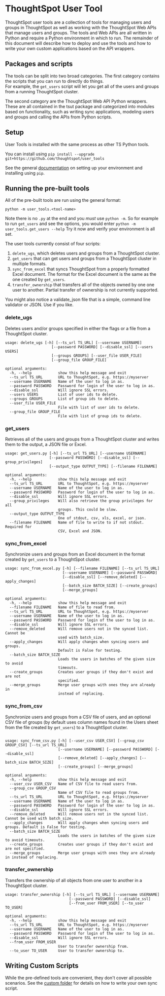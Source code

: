 # ThoughtSpot User Tool

ThoughtSpot user tools are a collection of tools for managing users and groups in ThoughtSpot as well as working with 
the ThoughtSpot Web APIs that manage users and groups.  The tools and Web APIs are all written in Python and 
require a Python environment in which to run.  The remainder of this document will describe how to deploy and use 
the tools and how to write your own custom applications based on the API wrappers.

## Packages and scripts

The tools can be split into two broad categories.  The first category contains the scripts that you can run to directly do things.  
For example, the `get_users` script will let you get all of the users and groups from a running ThoughtSpot cluster.

The second category are the ThoughtSpot Web API Python wrappers.  These are all contained in the tsut package and 
categorized into modules based on functionality, such as writing sync applications, modeling users and groups and 
calling the APIs from Python scripts.

## Setup

User Tools is installed with the same process as other TS Python tools.

You can install using `pip install --upgrade git+https://github.com/thoughtspot/user_tools`

See the general [documentation](https://github.com/thoughtspot/community-tools/tree/master/python_tools) on setting 
up your environment and installing using `pip`.

## Running the pre-built tools

All of the pre-built tools are run using the general format: 

`python -m user_tools.<tool-name>`

Note there is no `.py` at the end and you *must* use `python -m`.  So for example to run `get_users` and see the 
options, you would enter `python -m user_tools.get_users --help`  Try it now and verify your environment is all set.

The user tools currently consist of four scripts:
1. `delete_ugs`, which deletes users and groups from a ThoughtSpot cluster.
2. `get_users` that can get users and groups from a ThoughtSpot cluster in multiple formats.
3. `sync_from_excel` that syncs ThoughtSpot from a properly formatted Excel document.  The format for the 
Excel document is the same as the one created by `get_users`.
4. `transfer_ownership` that transfers all of the objects owned by one one user to another.  Partial transfer of
ownership is not currently supported.

You might also notice a validate_json file that is a simple, command line validator or JSON.  Use if 
you like.

### delete_ugs

Deletes users and/or groups specified in either the flags or a file from a ThoughtSpot cluster.

~~~
usage: delete_ugs [-h] [--ts_url TS_URL] [--username USERNAME]
                     [--password PASSWORD] [--disable_ssl] [--users USERS]
                     [--groups GROUPS] [--user_file USER_FILE]
                     [--group_file GROUP_FILE]

optional arguments:
  -h, --help            show this help message and exit
  --ts_url TS_URL       URL to ThoughtSpot, e.g. https://myserver
  --username USERNAME   Name of the user to log in as.
  --password PASSWORD   Password for login of the user to log in as.
  --disable_ssl         Will ignore SSL errors.
  --users USERS         List of user ids to delete.
  --groups GROUPS       List of group ids to delete.
  --user_file USER_FILE
                        File with list of user ids to delete.
  --group_file GROUP_FILE
                        File with list of group ids to delete.
~~~

### get_users

Retrieves all of the users and groups from a ThoughtSpot cluster and writes them to the output, a JSON file or Excel.

~~~
usage: get_users.py [-h] [--ts_url TS_URL] [--username USERNAME]
                    [--password PASSWORD] [--disable_ssl] [--group_privileges]
                    [--output_type OUTPUT_TYPE] [--filename FILENAME]

optional arguments:
  -h, --help            show this help message and exit
  --ts_url TS_URL       URL to ThoughtSpot, e.g. https://myserver
  --username USERNAME   Name of the user to log in as.
  --password PASSWORD   Password for login of the user to log in as.
  --disable_ssl         Will ignore SSL errors.
  --group_privileges    Will also retrieve the group privileges for all
                        groups. This could be slow.
  --output_type OUTPUT_TYPE
                        One of stdout, csv, xls, excel, or json.
  --filename FILENAME   Name of file to write to if not stdout. Required for
                        CSV, Excel and JSON.
~~~

### sync_from_excel

Synchronize users and groups from an Excel document in the format created by `get_users` to a ThoughtSpot cluster.

~~~
usage: sync_from_excel.py [-h] [--filename FILENAME] [--ts_url TS_URL]
                          [--username USERNAME] [--password PASSWORD]
                          [--disable_ssl] [--remove_deleted] [--apply_changes]
                          [--batch_size BATCH_SIZE] [--create_groups]
                          [--merge_groups]

optional arguments:
  -h, --help            show this help message and exit
  --filename FILENAME   Name of file to read from.
  --ts_url TS_URL       URL to ThoughtSpot, e.g. https://myserver
  --username USERNAME   Name of the user to log in as.
  --password PASSWORD   Password for login of the user to log in as.
  --disable_ssl         Will ignore SSL errors.
  --remove_deleted      Will remove users not in the synced list. Cannot be
                        used with batch_size.
  --apply_changes       Will apply changes when syncing users and groups.
                        Default is False for testing.
  --batch_size BATCH_SIZE
                        Loads the users in batches of the given size to avoid
                        timeouts.
  --create_groups       Creates user groups if they don't exist and are not
                        specified.
  --merge_groups        Merge user groups with ones they are already in
                        instead of replacing.
~~~

### sync_from_csv

Synchronize users and groups from a CSV file of users, and an optional CSV file of groups (by default uses column names
found in the Users sheet from the file created by `get_users`) to a ThoughtSpot cluster.

~~~

usage: sync_from_csv.py [-h] [--user_csv USER_CSV] [--group_csv GROUP_CSV] [--ts_url TS_URL] 
                        [--username USERNAME] [--password PASSWORD] [--disable_ssl]
                        [--remove_deleted] [--apply_changes] [--batch_size BATCH_SIZE] 
                        [--create_groups] [--merge_groups]

optional arguments:
  -h, --help            show this help message and exit
  --user_csv USER_CSV   Name of CSV file to read users from.
  --group_csv GROUP_CSV
                        Name of CSV file to read groups from.
  --ts_url TS_URL       URL to ThoughtSpot, e.g. https://myserver
  --username USERNAME   Name of the user to log in as.
  --password PASSWORD   Password for login of the user to log in as.
  --disable_ssl         Will ignore SSL errors.
  --remove_deleted      Will remove users not in the synced list. Cannot be used with batch_size.
  --apply_changes       Will apply changes when syncing users and groups. Default is False for testing.
  --batch_size BATCH_SIZE
                        Loads the users in batches of the given size to avoid timeouts.
  --create_groups       Creates user groups if they don't exist and are not specified.
  --merge_groups        Merge user groups with ones they are already in instead of replacing.

~~~

### transfer_ownership

Transfers the ownership of all objects from one user to another in a ThoughtSpot cluster.

~~~
usage: transfer_ownership [-h] [--ts_url TS_URL] [--username USERNAME]
                             [--password PASSWORD] [--disable_ssl]
                             [--from_user FROM_USER] [--to_user TO_USER]

optional arguments:
  -h, --help            show this help message and exit
  --ts_url TS_URL       URL to ThoughtSpot, e.g. https://myserver
  --username USERNAME   Name of the user to log in as.
  --password PASSWORD   Password for login of the user to log in as.
  --disable_ssl         Will ignore SSL errors.
  --from_user FROM_USER
                        User to transfer ownership from.
  --to_user TO_USER     User to transfer ownership to.
~~~

## Writing Custom Scripts

While the pre-defined tools are convenient, they don't cover all possible scenarios.
See the [custom folder]("https://github.com/thoughtspot/user_tools/tree/master/custom") for details on how to write your own
sync script.
